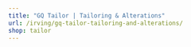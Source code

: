 ```yaml
---
title: "GQ Tailor | Tailoring & Alterations"
url: /irving/gq-tailor-tailoring-and-alterations/
shop: tailor
---
```

